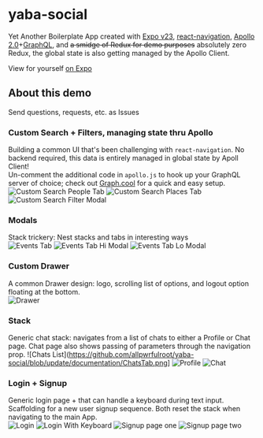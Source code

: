 # yaba-social
Yet Another Boilerplate App created with [Expo v23](https://expo.io), [react-navigation](https://reactnavigation.org), [Apollo 2.0](https://www.apollographql.com/docs/react/)+[GraphQL](http://graphql.org), and ~~a smidge of Redux for demo purposes~~ absolutely zero Redux, the global state is also getting managed by the Apollo Client.

View for yourself [on Expo](https://exp.host/@allpwrfulroot/yaba-social)

## About this demo  
Send questions, requests, etc. as Issues

### Custom Search + Filters, managing state thru Apollo  
Building a common UI that's been challenging with `react-navigation`. No backend required, this data is entirely managed in global state by Apoll Client!   
Un-comment the additional code in `apollo.js` to hook up your GraphQL server of choice; check out [Graph.cool](http://graph.cool) for a quick and easy setup.
![Custom Search People Tab](https://github.com/allpwrfulroot/yaba-social/blob/update/documentation/CustomSearch_People.png)
![Custom Search Places Tab](https://github.com/allpwrfulroot/yaba-social/blob/update/documentation/CustomSearch_Places.png)
![Custom Search Filter Modal](https://github.com/allpwrfulroot/yaba-social/blob/update/documentation/CustomSearch_Filter.png)

### Modals  
Stack trickery: Nest stacks and tabs in interesting ways  
![Events Tab](https://github.com/allpwrfulroot/yaba-social/blob/update/documentation/EventsTab.png)
![Events Tab Hi Modal](https://github.com/allpwrfulroot/yaba-social/blob/update/documentation/EventsTab_HiModal.png)
![Events Tab Lo Modal](https://github.com/allpwrfulroot/yaba-social/blob/update/documentation/EventsTab_LoModal.png)  

### Custom Drawer  
A common Drawer design: logo, scrolling list of options, and logout option floating at the bottom.  
![Drawer](https://github.com/allpwrfulroot/yaba-social/blob/update/documentation/Drawer.png)  

### Stack  
Generic chat stack: navigates from a list of chats to either a Profile or Chat page. Chat page also shows passing of parameters through the navigation prop.
![Chats List](https://github.com/allpwrfulroot/yaba-social/blob/update/documentation/ChatsTab.png]
![Profile](https://github.com/allpwrfulroot/yaba-social/blob/update/documentation/Profile.png)
![Chat](https://github.com/allpwrfulroot/yaba-social/blob/update/documentation/Chat.png)

### Login + Signup  
Generic login page + that can handle a keyboard during text input. Scaffolding for a new user signup sequence. Both reset the stack when navigating to the main App.  
![Login](https://github.com/allpwrfulroot/yaba-social/blob/update/documentation/Login.png)
![Login With Keyboard](https://github.com/allpwrfulroot/yaba-social/blob/update/documentation/LoginWithKeyboard.png)
![Signup page one](https://github.com/allpwrfulroot/yaba-social/blob/update/documentation/SignupPage1.png)
![Signup page two](https://github.com/allpwrfulroot/yaba-social/blob/update/documentation/SignupPage2.png)
